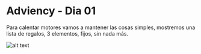 # Adviency - Dia 01

Para calentar motores vamos a mantener las cosas simples, mostremos una lista de regalos, 3 elementos, fijos, sin nada más.

![alt text](https://github.com/almanoduerme/adviency/tree/day_01/main/lib/images/screenshot.png "Screenshot de la aplicacion")
